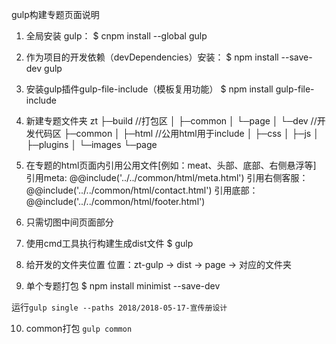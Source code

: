 gulp构建专题页面说明

1. 全局安装 gulp：
$ cnpm install --global gulp

2. 作为项目的开发依赖（devDependencies）安装：
$ npm install --save-dev gulp

3. 安装gulp插件gulp-file-include（模板复用功能）
$ npm install gulp-file-include 

4. 新建专题文件夹
zt
 ├─build  	//打包区
 │  ├─common
 │  └─page
 │
 └─dev   	//开发代码区
     ├─common
	 │   ├─html		//公用html用于include
	 │   ├─css
	 │   ├─js
	 │   ├─plugins
	 │   └─images
     └─page

5. 在专题的html页面内引用公用文件[例如：meat、头部、底部、右侧悬浮等]
引用meta: @@include('../../common/html/meta.html')
引用右侧客服：@@include('../../common/html/contact.html')
引用底部：@@include('../../common/html/footer.html')

6. 只需切图中间页面部分

7. 使用cmd工具执行构建生成dist文件
$ gulp

8. 给开发的文件夹位置
位置：zt-gulp -> dist -> page -> 对应的文件夹

9. 单个专题打包
$ npm install minimist --save-dev

运行`gulp single --paths 2018/2018-05-17-宣传册设计`

10. common打包
`gulp common`
